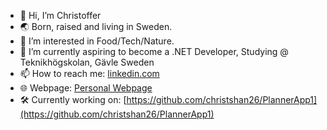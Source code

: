 - 👋 Hi, I’m Christoffer
- 🌏 Born, raised and living in Sweden.
- 👀 I’m interested in Food/Tech/Nature.
- 🌱 I’m currently aspiring to become a .NET Developer, Studying @ Teknikhögskolan, Gävle Sweden
- 📫 How to reach me: [linkedin.com](https://www.linkedin.com/in/christoffer-sten-hansson/)
- 🌐 Webpage: [Personal Webpage](https://christofferhansson.my.canva.site/)
- 🛠️ Currently working on: [https://github.com/christshan26/PlannerApp1](https://github.com/christshan26/PlannerApp1)

<!---
christshan26/christshan26 is a ✨ special ✨ repository because its `README.md` (this file) appears on your GitHub profile.
You can click the Preview link to take a look at your changes.
--->
